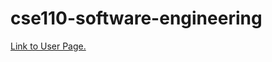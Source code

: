 # cse110-software-engineering

[Link to User Page.](https://georgiofe.github.io/cse110-software-engineering/)